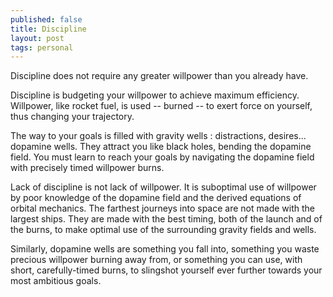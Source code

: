 ```yaml
---
published: false
title: Discipline
layout: post
tags: personal
---
```


Discipline does not require any greater willpower than you already have. 

Discipline is budgeting your willpower to achieve maximum efficiency. Willpower, like rocket fuel, is used -- burned -- to exert force on yourself, thus changing your trajectory.

The way to your goals is filled with gravity wells : distractions, desires... dopamine wells. They attract you like black holes, bending the dopamine field. You must learn to reach your goals by navigating the dopamine field with precisely timed willpower burns.

Lack of discipline is not lack of willpower. It is suboptimal use of willpower by poor knowledge of the dopamine field and the derived equations of orbital mechanics. The farthest journeys into space are not made with the largest ships. They are made with the best timing, both of the launch and of the burns, to make optimal use of the surrounding gravity fields and wells. 

Similarly, dopamine wells are something you fall into, something you waste precious willpower burning away from, or something you can use, with short, carefully-timed burns, to slingshot yourself ever further towards your most ambitious goals. 
